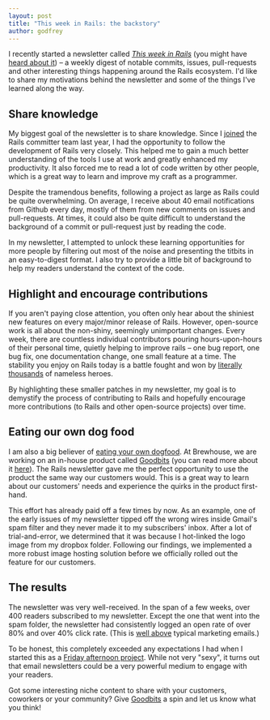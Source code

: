```yaml
---
layout: post
title: "This week in Rails: the backstory"
author: godfrey
---
```


I recently started a newsletter called [*This week in Rails*](http://rails-weekly.goodbits.io)
(you might have [heard about it](http://ruby5.envylabs.com/episodes/495-episode-458-april-22nd-2014#story-3)) –
a weekly digest of notable commits, issues, pull-requests and other interesting
things happening around the Rails ecosystem. I'd like to share my motivations
behind the newsletter and some of the things I've learned along the way.

## Share knowledge

My biggest goal of the newsletter is to share knowledge. Since I [joined](https://twitter.com/bitsweat/status/413014212303024128)
the Rails committer team last year, I had the opportunity to follow the
development of Rails very closely. This helped me to gain a much better
understanding of the tools I use at work and greatly enhanced my productivity.
It also forced me to read a lot of code written by other people, which is a
great way to learn and improve my craft as a programmer.

Despite the tramendous benefits, following a project as large as Rails could be
quite overwhelming. On average, I receive about 40 email notifications from
Github every day, mostly of them from new comments on issues and pull-requests.
At times, it could also be quite difficult to understand the background of a
commit or pull-request just by reading the code.

In my newsletter, I attempted to unlock these learning opportunities for more
people by filtering out most of the noise and presenting the titbits in an
easy-to-digest format. I also try to provide a little bit of background to help
my readers understand the context of the code.

## Highlight and encourage contributions

If you aren't paying close attention, you often only hear about the shiniest new
features on every major/minor release of Rails. However, open-source work is all
about the non-shiny, seemingly unimportant changes. Every week, there are
countless individual contributors pouring hours-upon-hours of their personal
time, quietly helping to improve rails – one bug report, one bug fix, one
documentation change, one small feature at a time. The stability you enjoy on
Rails today is a battle fought and won by [literally thousands](http://contributors.rubyonrails.org/)
of nameless heroes.

By highlighting these smaller patches in my newsletter, my goal is to demystify
the process of contributing to Rails and hopefully encourage more contributions
(to Rails and other open-source projects) over time.

## Eating our own dog food

I am also a big believer of [eating your own dogfood](http://en.wikipedia.org/wiki/Eating_your_own_dog_food).
At Brewhouse, we are working on an in-house product called [Goodbits](https://goodbits.io/)
(you can read more about it [here](http://blog.goodbits.io/2014/04/15/we-built-goodbits/)).
The Rails newsletter gave me the perfect opportunity to use the product the same
way our customers would. This is a great way to learn about our customers' needs
and experience the quirks in the product first-hand.

This effort has already paid off a few times by now. As an example, one of the
early issues of my newsletter tipped off the wrong wires inside Gmail's spam
filter and they never made it to my subscribers' inbox. After a lot of
trial-and-error, we determined that it was because I hot-linked the logo image
from my dropbox folder. Following our findings, we implemented a more robust
image hosting solution before we officially rolled out the feature for our
customers.

## The results

The newsletter was very well-received. In the span of a few weeks, over 400
readers subscribed to my newsletter. Except the one that went into the spam
folder, the newsletter had consistently logged an open rate of over 80% and
over 40% click rate. (This is [well above](http://mailchimp.com/resources/research/email-marketing-benchmarks/)
typical marketing emails.)

To be honest, this completely exceeded any expectations I had when I started
this as a [Friday afternoon project](http://brewhouse.io/2014/04/04/welcome-to-brewhouse.html#staying-creative).
While not very "sexy", it turns out that email newsletters could be a very
powerful medium to engage with your readers.

Got some interesting niche content to share with your customers, coworkers or
your community? Give [Goodbits](https://goodbits.io/) a spin and let us know
what you think!
